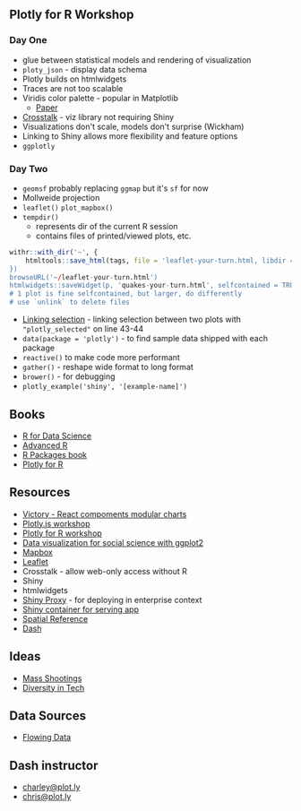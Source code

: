 ## Plotly for R Workshop

### Day One
* glue between statistical models and rendering of visualization
* `ploty_json` - display data schema
* Plotly builds on htmlwidgets
* Traces are not too scalable
* Viridis color palette - popular in Matplotlib
    * [Paper](https://cran.r-project.org/web/packages/viridis/vignettes/intro-to-viridis.html)
* [Crosstalk](https://www.google.com/search?q=r+crosstalk&oq=r+crosstalk&aqs=chrome..69i57j69i60j0j69i64l3.2485j0j1&sourceid=chrome&ie=UTF-8) - viz library not requiring Shiny
* Visualizations don't scale, models don't surprise (Wickham)
* Linking to Shiny allows more flexibility and feature options
* `ggplotly`

### Day Two
* `geomsf` probably replacing `ggmap` but it's `sf` for now
* Mollweide projection
* `leaflet()` `plot_mapbox()`
* `tempdir()`
    * represents dir of the current R session
    * contains files of printed/viewed plots, etc.
```r
withr::with_dir('~', {
    htmltools::save_html(tags, file = 'leaflet-your-turn.html, libdir = #
})
browseURL('~/leaflet-your-turn.html')
htmlwidgets::saveWidget(p, 'quakes-your-turn.html', selfcontained = TRUE)
# 1 plot is fine selfcontained, but larger, do differently
# use `unlink` to delete files
```
* [Linking selection](https://github.com/cpsievert/apps/blob/master/shiny/apps/plotlyLinkedBrush/app.R) - linking selection between two plots with `"plotly_selected"` on line 43-44
* `data(package = 'plotly')` - to find sample data shipped with each package
* `reactive()` to make code more performant
* `gather()` - reshape wide format to long format
* `brower()` - for debugging
* `plotly_example('shiny', '[example-name]')`

## Books
* [R for Data Science](http://r4ds.had.co.nz/)
* [Advanced R](http://adv-r.had.co.nz/)
* [R Packages book](http://r-pkgs.had.co.nz/)
* [Plotly for R](https://plotly-book.cpsievert.me/)

## Resources
* [Victory - React compoments modular charts](https://formidable.com/open-source/victory/)
* [Plotly.js workshop](https://github.com/plotly/plotcon-2017-plotlyjs-workshop)
* [Plotly for R workshop](https://github.com/cpsievert/plotcon17)
* [Data visualization for social science with ggplot2](http://socviz.co/)
* [Mapbox](https://www.mapbox.com/developers/)
* [Leaflet](http://leafletjs.com/reference-1.2.0.html)
* Crosstalk - allow web-only access without R
* Shiny
* htmlwidgets
* [Shiny Proxy](https://www.shinyproxy.io/) - for deploying in enterprise context
* [Shiny container for serving app](http://lukesingham.com/shiny-containers-with-shinyproxy/)
* [Spatial Reference](http://www.spatialreference.org/ref/)
* [Dash](https://plot.ly/dash/)

## Ideas
* [Mass Shootings](http://flowingdata.com/2017/10/06/in-2017-no-more-than-five-days-without-a-mass-shooting/)
* [Diversity in Tech](https://github.com/elainechan/women-tech-speakers-organizers/blob/master/notes.md)

## Data Sources
* [Flowing Data](http://flowingdata.com/category/statistics/data-sources/)

## Dash instructor
* charley@plot.ly
* chris@plot.ly


